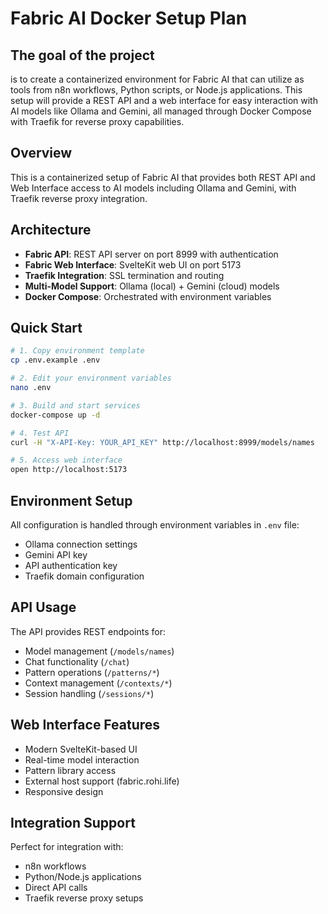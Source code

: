 # Fabric AI Docker Setup Plan

## The goal of the project 
is to create a containerized environment for Fabric AI that can utilize as tools from n8n workflows, Python scripts, or Node.js applications. This setup will provide a REST API and a web interface for easy interaction with AI models like Ollama and Gemini, all managed through Docker Compose with Traefik for reverse proxy capabilities.

## Overview
This is a containerized setup of Fabric AI that provides both REST API and Web Interface access to AI models including Ollama and Gemini, with Traefik reverse proxy integration.

## Architecture
- **Fabric API**: REST API server on port 8999 with authentication
- **Fabric Web Interface**: SvelteKit web UI on port 5173 
- **Traefik Integration**: SSL termination and routing
- **Multi-Model Support**: Ollama (local) + Gemini (cloud) models
- **Docker Compose**: Orchestrated with environment variables

## Quick Start
```bash
# 1. Copy environment template
cp .env.example .env

# 2. Edit your environment variables
nano .env

# 3. Build and start services
docker-compose up -d

# 4. Test API
curl -H "X-API-Key: YOUR_API_KEY" http://localhost:8999/models/names

# 5. Access web interface
open http://localhost:5173
```

## Environment Setup
All configuration is handled through environment variables in `.env` file:
- Ollama connection settings
- Gemini API key
- API authentication key
- Traefik domain configuration

## API Usage
The API provides REST endpoints for:
- Model management (`/models/names`)
- Chat functionality (`/chat`)
- Pattern operations (`/patterns/*`)
- Context management (`/contexts/*`)
- Session handling (`/sessions/*`)

## Web Interface Features
- Modern SvelteKit-based UI
- Real-time model interaction
- Pattern library access
- External host support (fabric.rohi.life)
- Responsive design

## Integration Support
Perfect for integration with:
- n8n workflows
- Python/Node.js applications  
- Direct API calls
- Traefik reverse proxy setups